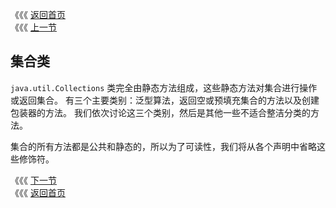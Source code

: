 《《《 [返回首页](../README.md)       <br/>
《《《 [上一节](../ch16/06_Comparing_Map_Implementations.md)

## 集合类

`java.util.Collections` 类完全由静态方法组成，这些静态方法对集合进行操作或返回集合。 有三个主要类别：泛型算法，返回空或预填充集合的方法以及创建包装器的方法。 我们依次讨论这三个类别，然后是其他一些不适合整洁分类的方法。

集合的所有方法都是公共和静态的，所以为了可读性，我们将从各个声明中省略这些修饰符。

《《《 [下一节](01_Generic_Algorithms.md)      <br/>
《《《 [返回首页](../README.md)